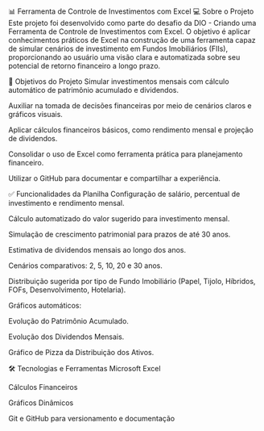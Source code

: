 📊 Ferramenta de Controle de Investimentos com Excel
💻 Sobre o Projeto
Este projeto foi desenvolvido como parte do desafio da DIO - Criando uma Ferramenta de Controle de Investimentos com Excel. O objetivo é aplicar conhecimentos práticos de Excel na construção de uma ferramenta capaz de simular cenários de investimento em Fundos Imobiliários (FIIs), proporcionando ao usuário uma visão clara e automatizada sobre seu potencial de retorno financeiro a longo prazo.

🎯 Objetivos do Projeto
Simular investimentos mensais com cálculo automático de patrimônio acumulado e dividendos.

Auxiliar na tomada de decisões financeiras por meio de cenários claros e gráficos visuais.

Aplicar cálculos financeiros básicos, como rendimento mensal e projeção de dividendos.

Consolidar o uso de Excel como ferramenta prática para planejamento financeiro.

Utilizar o GitHub para documentar e compartilhar a experiência.

✅ Funcionalidades da Planilha
Configuração de salário, percentual de investimento e rendimento mensal.

Cálculo automatizado do valor sugerido para investimento mensal.

Simulação de crescimento patrimonial para prazos de até 30 anos.

Estimativa de dividendos mensais ao longo dos anos.

Cenários comparativos: 2, 5, 10, 20 e 30 anos.

Distribuição sugerida por tipo de Fundo Imobiliário (Papel, Tijolo, Híbridos, FOFs, Desenvolvimento, Hotelaria).

Gráficos automáticos:

Evolução do Patrimônio Acumulado.

Evolução dos Dividendos Mensais.

Gráfico de Pizza da Distribuição dos Ativos.

🛠️ Tecnologias e Ferramentas
Microsoft Excel

Cálculos Financeiros

Gráficos Dinâmicos

Git e GitHub para versionamento e documentação
